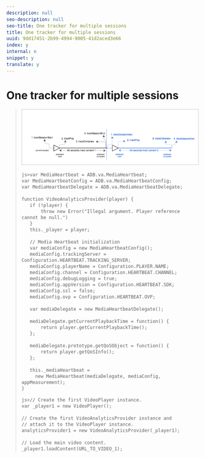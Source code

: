 ```yaml
---
description: null
seo-description: null
seo-title: One tracker for multiple sessions
title: One tracker for multiple sessions
uuid: 9dd17451-2b99-4994-9005-41d2aced3e66
index: y
internal: n
snippet: y
translate: y
---
```


# One tracker for multiple sessions


><a id="fig_65D741D8180845E3BD58C248DD5083C6"></a> ![](graphics/multi-sessions-one-at-a-time.png) 
>
>```
>js>var MediaHeartbeat = ADB.va.MediaHeartbeat; 
>var MediaHeartbeatConfig = ADB.va.MediaHeartbeatConfig; 
>var MediaHeartbeatDelegate = ADB.va.MediaHeartbeatDelegate; 
> 
>function VideoAnalyticsProvider(player) { 
>    if (!player) { 
>        throw new Error("Illegal argument. Player reference cannot be null.") 
>    }   
>    this._player = player; 
> 
>    // Media Heartbeat initialization 
>    var mediaConfig = new MediaHeartbeatConfig(); 
>    mediaConfig.trackingServer = Configuration.HEARTBEAT.TRACKING_SERVER; 
>    mediaConfig.playerName = Configuration.PLAYER.NAME; 
>    mediaConfig.channel = Configuration.HEARTBEAT.CHANNEL; 
>    mediaConfig.debugLogging = true; 
>    mediaConfig.appVersion = Configuration.HEARTBEAT.SDK; 
>    mediaConfig.ssl = false; 
>    mediaConfig.ovp = Configuration.HEARTBEAT.OVP; 
> 
>    var mediaDelegate = new MediaHeartbeatDelegate(); 
> 
>    mediaDelegate.getCurrentPlaybackTime = function() { 
>        return player.getCurrentPlaybackTime(); 
>    }; 
> 
>    mediaDelegate.prototype.getQoSObject = function() { 
>        return player.getQoSInfo(); 
>    }; 
> 
>    this._mediaHeartbeat =  
>      new MediaHeartbeat(mediaDelegate, mediaConfig, appMeasurement); 
>} 
>
>```
>
>```
>js>// Create the first VideoPlayer instance.  
>var _player1 = new VideoPlayer(); 
> 
>// Create the first VideoAnalyticsProvider instance and 
>// attach it to the VideoPlayer instance.  
>analyticsProvider1 = new VideoAnalyticsProvider(_player1); 
> 
>// Load the main video content.  
>_player1.loadContent(URL_TO_VIDEO_1);
>```

